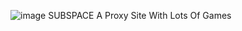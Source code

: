 ![image](https://github.com/user-attachments/assets/dc12ef3a-0134-4dc9-893f-858be7b7ad02) SUBSPACE
A Proxy Site With Lots Of Games


